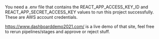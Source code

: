 You need a .env file that contains the REACT_APP_ACCESS_KEY_ID and REACT_APP_SECRET_ACCESS_KEY values to run this project successfully. These are AWS account credentials.


https://www.dashboarddemo2021.com/ is a live demo of that site, feel free to rerun pipelines/stages and approve or reject stuff.